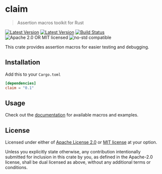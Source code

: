 # claim

> Assertion macros toolkit for Rust

[![Latest Version](https://img.shields.io/crates/v/claim.svg)](https://crates.io/crates/claim)
[![Latest Version](https://docs.rs/claim/badge.svg)](https://docs.rs/claim)
[![Build Status](https://github.com/svartalf/rust-claim/workflows/Continuous%20integration/badge.svg)](https://github.com/svartalf/rust-claim/actions)
![Apache 2.0 OR MIT licensed](https://img.shields.io/badge/license-Apache2.0%2FMIT-blue.svg)
![no-std compatible](https://img.shields.io/badge/no--std-compatible-brightgreen)

This crate provides assertion macros for easier testing and debugging.

## Installation

Add this to your `Cargo.toml`

```toml
[dependencies]
claim = "0.1"
```

## Usage

Check out the [documentation](https://docs.rs/claim) for available macros and examples.

## License

Licensed under either of [Apache License 2.0](https://github.com/svartalf/rust-claim/blob/master/LICENSE-APACHE)
or [MIT license](https://github.com/svartalf/rust-claim/blob/master/LICENSE-MIT) at your option.

Unless you explicitly state otherwise, any contribution intentionally submitted for inclusion in this crate by you,
as defined in the Apache-2.0 license, shall be dual licensed as above, without any additional terms or conditions.
